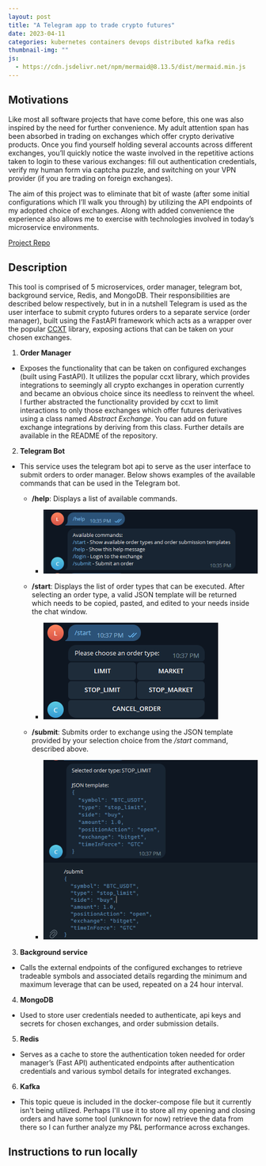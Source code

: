 ```yaml
---
layout: post
title: "A Telegram app to trade crypto futures"
date: 2023-04-11
categories: kubernetes containers devops distributed kafka redis
thumbnail-img: ""
js:
  - https://cdn.jsdelivr.net/npm/mermaid@8.13.5/dist/mermaid.min.js
---
```


## Motivations

Like most all software projects that have come before, this one was also inspired by the need for further convenience. My adult attention span has been absorbed in trading on exchanges which offer crypto derivative products. Once you find yourself holding several accounts across different exchanges, you’ll quickly notice the waste involved in the repetitive actions taken to login to these various exchanges: fill out authentication credentials, verify my human form via captcha puzzle, and switching on your VPN provider (if you are trading on foreign exchanges).

The aim of this project was to eliminate that bit of waste (after some initial configurations which I’ll walk you through) by utilizing the API endpoints of my adopted choice of exchanges. Along with added convenience the experience also allows me to exercise with technologies involved in today’s microservice environments.


[Project Repo](https://github.com/lfang615/bybit-service)

## Description
 
This tool is comprised of 5 microservices, order manager, telegram bot, background service, Redis, and MongoDB. Their responsibilities are described below respectively, but in in a nutshell Telegram is used as the user interface to submit crypto futures orders to a separate service (order manager), built using the FastAPI framework which acts as a wrapper over the popular [CCXT](https://docs.ccxt.com/#/README) library, exposing actions that can be taken on your chosen exchanges.

1. **Order Manager**
  - Exposes the functionality that can be taken on configured exchanges (built using FastAPI). It utilizes the popular ccxt library, which provides integrations to seemingly all crypto exchanges in operation currently and became an obvious     choice since its needless to reinvent the wheel. I further abstracted the functionality provided by ccxt to limit interactions to only those exchanges which offer futures derivatives using a class named *Abstract Exchange*. You can add     on future exchange integrations by deriving from this class. Further details are available in the README of the repository.

2. **Telegram Bot**
  - This service uses the telegram bot api to serve as the user interface to submit orders to order manager. Below shows examples of the available commands that can be used in the Telegram bot.
    
    - **/help**: Displays a list of available commands.
      - ![](/assets/img/help_command.png)
        
    - **/start**: Displays the list of order types that can be executed. After selecting an order type, a valid JSON template will be returned which needs to be copied, pasted, and edited to your needs inside the chat window.
      - ![](/assets/img/start_command.png)
    
    - **/submit**: Submits order to exchange using the JSON template provided by your selection choice from the */start* command, described above.
      - ![](/assets/img/submit_command.png)

3. **Background service**
  - Calls the external endpoints of the configured exchanges to retrieve tradeable symbols and associated details regarding the minimum and maximum leverage that can be used, repeated on a 24 hour interval.


4. **MongoDB**
  - Used to store user credentials needed to authenticate, api keys and secrets for chosen exchanges, and order submission details.


5. **Redis**
  - Serves as a cache to store the authentication token needed for order manager’s (Fast API) authenticated endpoints after authentication credentials and various symbol details for integrated exchanges.

6. **Kafka**
  - This topic queue is included in the docker-compose file but it currently isn't being utilized. Perhaps I'll use it to store all my opening and closing orders and have some tool (unknown for now) retrieve the data from there so I can further analyze my P&L performance across exchanges.

## Instructions to run locally




    
    
